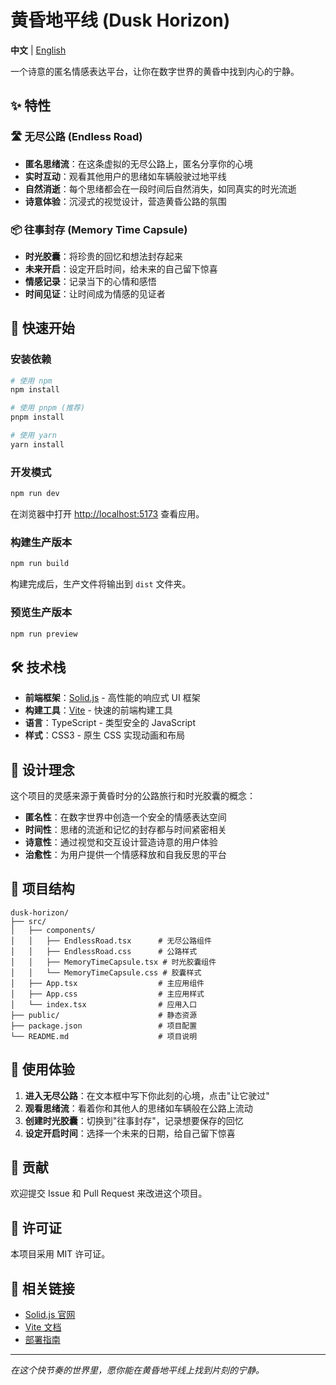 # 黄昏地平线 (Dusk Horizon)

**中文** | [English](README-EN.md)

一个诗意的匿名情感表达平台，让你在数字世界的黄昏中找到内心的宁静。

## ✨ 特性

### 🛣️ 无尽公路 (Endless Road)
- **匿名思绪流**：在这条虚拟的无尽公路上，匿名分享你的心境
- **实时互动**：观看其他用户的思绪如车辆般驶过地平线
- **自然消逝**：每个思绪都会在一段时间后自然消失，如同真实的时光流逝
- **诗意体验**：沉浸式的视觉设计，营造黄昏公路的氛围

### 📦 往事封存 (Memory Time Capsule)
- **时光胶囊**：将珍贵的回忆和想法封存起来
- **未来开启**：设定开启时间，给未来的自己留下惊喜
- **情感记录**：记录当下的心情和感悟
- **时间见证**：让时间成为情感的见证者

## 🚀 快速开始

### 安装依赖

```bash
# 使用 npm
npm install

# 使用 pnpm (推荐)
pnpm install

# 使用 yarn
yarn install
```

### 开发模式

```bash
npm run dev
```

在浏览器中打开 [http://localhost:5173](http://localhost:5173) 查看应用。

### 构建生产版本

```bash
npm run build
```

构建完成后，生产文件将输出到 `dist` 文件夹。

### 预览生产版本

```bash
npm run preview
```

## 🛠️ 技术栈

- **前端框架**：[Solid.js](https://solidjs.com) - 高性能的响应式 UI 框架
- **构建工具**：[Vite](https://vitejs.dev) - 快速的前端构建工具
- **语言**：TypeScript - 类型安全的 JavaScript
- **样式**：CSS3 - 原生 CSS 实现动画和布局

## 🎨 设计理念

这个项目的灵感来源于黄昏时分的公路旅行和时光胶囊的概念：

- **匿名性**：在数字世界中创造一个安全的情感表达空间
- **时间性**：思绪的流逝和记忆的封存都与时间紧密相关
- **诗意性**：通过视觉和交互设计营造诗意的用户体验
- **治愈性**：为用户提供一个情感释放和自我反思的平台

## 📁 项目结构

```
dusk-horizon/
├── src/
│   ├── components/
│   │   ├── EndlessRoad.tsx      # 无尽公路组件
│   │   ├── EndlessRoad.css      # 公路样式
│   │   ├── MemoryTimeCapsule.tsx # 时光胶囊组件
│   │   └── MemoryTimeCapsule.css # 胶囊样式
│   ├── App.tsx                  # 主应用组件
│   ├── App.css                  # 主应用样式
│   └── index.tsx                # 应用入口
├── public/                      # 静态资源
├── package.json                 # 项目配置
└── README.md                    # 项目说明
```

## 🌟 使用体验

1. **进入无尽公路**：在文本框中写下你此刻的心境，点击"让它驶过"
2. **观看思绪流**：看着你和其他人的思绪如车辆般在公路上流动
3. **创建时光胶囊**：切换到"往事封存"，记录想要保存的回忆
4. **设定开启时间**：选择一个未来的日期，给自己留下惊喜

## 🤝 贡献

欢迎提交 Issue 和 Pull Request 来改进这个项目。

## 📄 许可证

本项目采用 MIT 许可证。

## 🔗 相关链接

- [Solid.js 官网](https://solidjs.com)
- [Vite 文档](https://vitejs.dev)
- [部署指南](https://vite.dev/guide/static-deploy.html)

---

*在这个快节奏的世界里，愿你能在黄昏地平线上找到片刻的宁静。*
